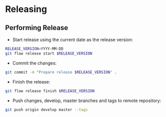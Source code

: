 # Releasing


## Performing Release
- Start release using the current date as the release version:
```bash
RELEASE_VERSION=YYYY-MM-DD
git flow release start $RELEASE_VERSION
```
- Commit the changes:
```bash
git commit -m "Prepare release $RELEASE_VERSION" .
```
- Finish the release:
```bash
git flow release finish $RELEASE_VERSION
```
- Push changes, develop, master branches and tags to remote repository:
```bash
git push origin develop master --tags
```
